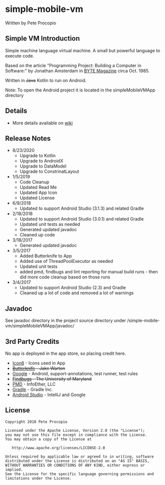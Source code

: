 # simple-mobile-vm

Written by Pete Procopio

## Simple VM Introduction

Simple machine language virtual machine. A small but powerful language to execute code.

Based on the article "Programming Project: Building a Computer in Software:" by Jonathan Amsterdam in [BYTE Magazine](https://archive.org/details/byte-magazine-1985-10) circa Oct. 1985.

Written in ~~Java~~ Kotlin to run on Android.

Note: To open the Android project it is located in the simpleMobileVMApp directory

## Details

  * More details available on [wiki](https://github.com/ukonpete/simple-mobile-vm/wiki)

## Release Notes

* 8/23/2020
  * Upgrade to Kotlin
  * Upgrade to AndroidX
  * Upgrade to DataModel
  * Upgrade to ConstrinatLayout
* 1/5/2019
  * Code Cleanup
  * Updated Read Me
  * Updated App Icon
  * Updated License
* 6/9/2018
  * Updated to support Android Studio (3.1.3) and related Gradle 
* 2/18/2018
  * Updated to support Android Studio (3.0.1) and related Gradle 
  * Updated unit tests as needed
  * Generated updated javadoc
  * Cleaned up code
* 3/18/2017
  * Generated updated javadoc
* 3/5/2017
  * Added Butterknife to App
  * Added use of ThreadPoolExecutor as needed
  * Updated unit tests
  * added pmd, findbugs and lint reporting for manual build runs - then did more code cleanup based on those runs
* 3/4/2017
  * Updated to support Android Studio (2.3) and Gradle 
  * Cleaned up a lot of code and removed a lot of warnings

## Javadoc

See javadoc directory in the project source directory under /simple-mobile-vm/simpleMobileVMApp/javadoc/

## 3rd Party Credits

No app is deployed in the app store, so placing credit here.

* [Icon8](https://icons8.com/license) - Icons used in App
* ~~[Butterknife](https://github.com/JakeWharton/butterknife) - Jake Warton~~
* [Google](www.google.com) - Android, support-annotations, test runner, test rules
* ~~[Findbugs](http://findbugs.sourceforge.net/) - The University of Maryland~~
* [PMD](https://pmd.github.io/) - InfoEther, LLC
* [Gradle](https://gradle.org/) - Gradle Inc.
* [Android Studio](https://developer.android.com/studio/?gclid=CjwKCAiAyMHhBRBIEiwAkGN6fMw5VSOxZzOuKjTaUpdRIHbhV7InKbxFNtFP0_9RazAkBepJY4CFYRoCKY4QAvD_BwE) - IntelliJ and Google

## License

    Copyright 2018 Pete Procopio

    Licensed under the Apache License, Version 2.0 (the "License");
    you may not use this file except in compliance with the License.
    You may obtain a copy of the License at

       http://www.apache.org/licenses/LICENSE-2.0

    Unless required by applicable law or agreed to in writing, software
    distributed under the License is distributed on an "AS IS" BASIS,
    WITHOUT WARRANTIES OR CONDITIONS OF ANY KIND, either express or implied.
    See the License for the specific language governing permissions and
    limitations under the License.
	
